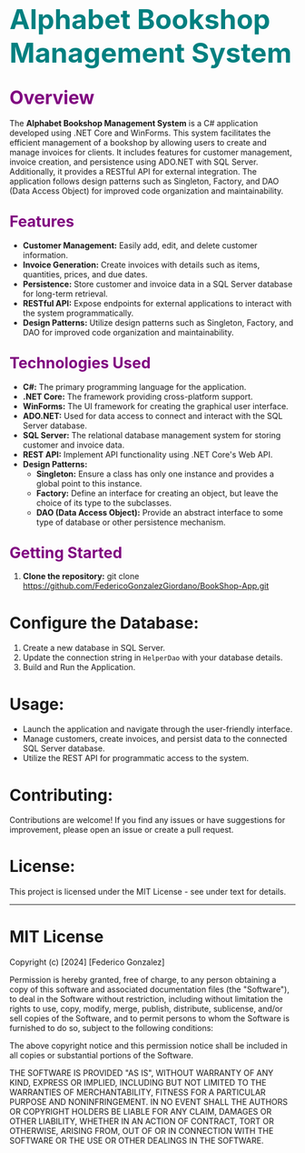 # <span style="font-size:36pt; color:#008080;">Alphabet Bookshop Management System</span>

## <span style="font-size:24pt; color:#800080;">Overview</span>

The **Alphabet Bookshop Management System** is a C# application developed using .NET Core and WinForms. This system facilitates the efficient management of a bookshop by allowing users to create and manage invoices for clients. It includes features for customer management, invoice creation, and persistence using ADO.NET with SQL Server. Additionally, it provides a RESTful API for external integration. The application follows design patterns such as Singleton, Factory, and DAO (Data Access Object) for improved code organization and maintainability.

## <span style="font-size:20pt; color:#800080;">Features</span>

- **Customer Management:** Easily add, edit, and delete customer information.
- **Invoice Generation:** Create invoices with details such as items, quantities, prices, and due dates.
- **Persistence:** Store customer and invoice data in a SQL Server database for long-term retrieval.
- **RESTful API:** Expose endpoints for external applications to interact with the system programmatically.
- **Design Patterns:** Utilize design patterns such as Singleton, Factory, and DAO for improved code organization and maintainability.

## <span style="font-size:20pt; color:#800080;">Technologies Used</span>

- **C#:** The primary programming language for the application.
- **.NET Core:** The framework providing cross-platform support.
- **WinForms:** The UI framework for creating the graphical user interface.
- **ADO.NET:** Used for data access to connect and interact with the SQL Server database.
- **SQL Server:** The relational database management system for storing customer and invoice data.
- **REST API:** Implement API functionality using .NET Core's Web API.
- **Design Patterns:**
  - **Singleton:** Ensure a class has only one instance and provides a global point to this instance.
  - **Factory:** Define an interface for creating an object, but leave the choice of its type to the subclasses.
  - **DAO (Data Access Object):** Provide an abstract interface to some type of database or other persistence mechanism.

## <span style="font-size:20pt; color:#800080;">Getting Started</span>

1. **Clone the repository:**
   git clone https://github.com/FedericoGonzalezGiordano/BookShop-App.git


# Configure the Database:
1. Create a new database in SQL Server.
2. Update the connection string in `HelperDao` with your database details.
3. Build and Run the Application.

# Usage:
- Launch the application and navigate through the user-friendly interface.
- Manage customers, create invoices, and persist data to the connected SQL Server database.
- Utilize the REST API for programmatic access to the system.

# Contributing:
Contributions are welcome! If you find any issues or have suggestions for improvement, please open an issue or create a pull request.

# License:
This project is licensed under the MIT License - see under text for details.

---

# MIT License

Copyright (c) [2024] [Federico Gonzalez]

Permission is hereby granted, free of charge, to any person obtaining a copy
of this software and associated documentation files (the "Software"), to deal
in the Software without restriction, including without limitation the rights
to use, copy, modify, merge, publish, distribute, sublicense, and/or sell
copies of the Software, and to permit persons to whom the Software is
furnished to do so, subject to the following conditions:

The above copyright notice and this permission notice shall be included in
all copies or substantial portions of the Software.

THE SOFTWARE IS PROVIDED "AS IS", WITHOUT WARRANTY OF ANY KIND, EXPRESS OR
IMPLIED, INCLUDING BUT NOT LIMITED TO THE WARRANTIES OF MERCHANTABILITY,
FITNESS FOR A PARTICULAR PURPOSE AND NONINFRINGEMENT. IN NO EVENT SHALL THE
AUTHORS OR COPYRIGHT HOLDERS BE LIABLE FOR ANY CLAIM, DAMAGES OR OTHER
LIABILITY, WHETHER IN AN ACTION OF CONTRACT, TORT OR OTHERWISE, ARISING FROM,
OUT OF OR IN CONNECTION WITH THE SOFTWARE OR THE USE OR OTHER DEALINGS IN
THE SOFTWARE.
